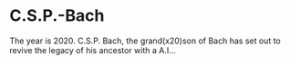# C.S.P.-Bach
The year is 2020. C.S.P. Bach, the grand(x20)son of Bach has set out to revive the legacy of his ancestor with a A.I...
